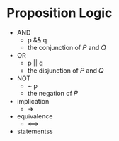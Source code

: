 # Proposition Logic
- AND
  - p && q
  - the conjunction of 𝑃 and 𝑄
- OR
  - p || q
  - the disjunction of 𝑃 and 𝑄
- NOT
  - ~ p
  - the negation of 𝑃
- implication
  - =>
- equivalence
  - <==>
- statementss